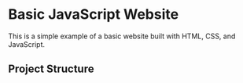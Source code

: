 # Basic JavaScript Website

This is a simple example of a basic website built with HTML, CSS, and JavaScript.

## Project Structure

